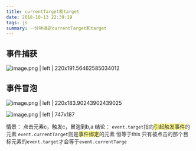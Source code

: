 ```yaml
---
title: currentTarget和target
date: 2018-10-13 22:39:19
tags: js
summary: 一分钟搞定currentTarget和target
---
```

## 事件捕获

![image.png | left | 220x191.56462585034012](https://cdn.nlark.com/yuque/0/2018/png/115449/1536906266058-e8c8b45d-e842-4c8e-90a7-f160ea1688c4.png "")


## 事件冒泡


![image.png | left | 220x183.90243902439025](https://cdn.nlark.com/yuque/0/2018/png/115449/1536907184193-06b851fb-e6d7-48c2-96c2-ed178eb5501f.png "")






![image.png | left | 747x187](https://cdn.nlark.com/yuque/0/2018/png/115449/1536896647566-4e228078-ae57-4086-adb9-aa94aab47f45.png "")

情景： 点击元素c，触发c，冒泡到b,a
结论：
`event.target`<span data-type="color" style="color:rgb(51, 51, 51)"><span data-type="background" style="background-color:rgb(255, 255, 255)">指向</span></span><span data-type="color" style="color:rgb(51, 51, 51)"><span data-type="background" style="background-color:#FFFB8F">引起触发事件</span></span><span data-type="color" style="color:rgb(51, 51, 51)"><span data-type="background" style="background-color:rgb(255, 255, 255)">的元素</span></span>
`event.currentTarget`<span data-type="color" style="color:rgb(51, 51, 51)"><span data-type="background" style="background-color:rgb(255, 255, 255)">则是</span></span><span data-type="color" style="color:rgb(51, 51, 51)"><span data-type="background" style="background-color:#FFFB8F">事件绑定</span></span><span data-type="color" style="color:rgb(51, 51, 51)"><span data-type="background" style="background-color:rgb(255, 255, 255)">的元素 恒等于this</span></span>
<span data-type="color" style="color:rgb(51, 51, 51)"><span data-type="background" style="background-color:rgb(255, 255, 255)">只有被点击的那个目标元素的</span></span>`event.target`<span data-type="color" style="color:rgb(51, 51, 51)"><span data-type="background" style="background-color:rgb(255, 255, 255)">才会等于</span></span>`event.currentTarge`


